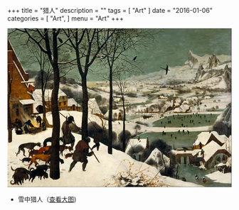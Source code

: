 +++
title = "猎人"
description = ""
tags = [
    "Art"
]
date = "2016-01-06"
categories = [
    "Art",
]
menu = "Art"
+++

[![图片加载中...请使用支持Webp的浏览器加速查看](/images/post/20160106165800.webp)](/images/post/20160106161600.jpg "点击查看大图")
<!--more-->
* 雪中猎人（[查看大图](/images/post/20160106161600.webp "webp格式图片"))
